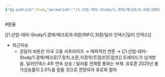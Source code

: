```yaml
---
{"dg-publish":true,"permalink":"/1.산업-테마-Study/1.경제/매크로/6.외환/INFO_외환/DXY/","created":"2024-11-20T21:02:27.346+09:00","updated":"2025-06-03T20:07:19.844+09:00"}
---
```


#환율 

[[1.산업-테마-Study/1.경제/매크로/6.외환/INFO_외환/달러 인덱스\|달러 인덱스]] 

- 최근이슈
	- 강달러 바톤은 미국 고용 서프라이즈 → 매파적인 연준 → [[1.산업-테마-Study/1.경제/매크로/7.정치,소문,지정학/트럼프\|트럼프]] 트레이드가 넘겨받음. 달러인덱스 4주 연속 상승 / 달러를 견제할 통화는 부재. 유로존 2025년 물가상승률이 2.0%를 밑돌 것으로 전망되자 유로화 절하

